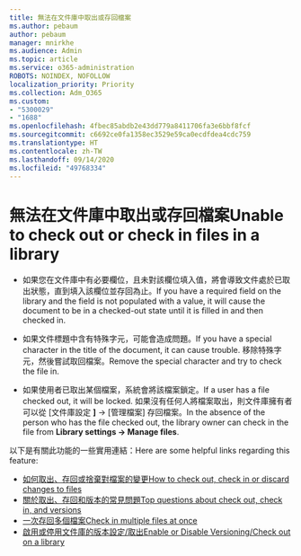 ```yaml
---
title: 無法在文件庫中取出或存回檔案
ms.author: pebaum
author: pebaum
manager: mnirkhe
ms.audience: Admin
ms.topic: article
ms.service: o365-administration
ROBOTS: NOINDEX, NOFOLLOW
localization_priority: Priority
ms.collection: Adm_O365
ms.custom:
- "5300029"
- "1688"
ms.openlocfilehash: 4fbec85abdb2e43dd779a8411706fa3e6bbf8fcf
ms.sourcegitcommit: c6692ce0fa1358ec3529e59ca0ecdfdea4cdc759
ms.translationtype: HT
ms.contentlocale: zh-TW
ms.lasthandoff: 09/14/2020
ms.locfileid: "49768334"
---
```

# <a name="unable-to-check-out-or-check-in-files-in-a-library"></a><span data-ttu-id="2e4b3-102">無法在文件庫中取出或存回檔案</span><span class="sxs-lookup"><span data-stu-id="2e4b3-102">Unable to check out or check in files in a library</span></span>

- <span data-ttu-id="2e4b3-103">如果您在文件庫中有必要欄位，且未對該欄位填入值，將會導致文件處於已取出狀態，直到填入該欄位並存回為止。</span><span class="sxs-lookup"><span data-stu-id="2e4b3-103">If you have a required field on the library and the field is not populated with a value, it will cause the document to be in a checked-out state until it is filled in and then checked in.</span></span>

- <span data-ttu-id="2e4b3-104">如果文件標題中含有特殊字元，可能會造成問題。</span><span class="sxs-lookup"><span data-stu-id="2e4b3-104">If you have a special character in the title of the document, it can cause trouble.</span></span> <span data-ttu-id="2e4b3-105">移除特殊字元，然後嘗試取回檔案。</span><span class="sxs-lookup"><span data-stu-id="2e4b3-105">Remove the special character and try to check the file in.</span></span>

- <span data-ttu-id="2e4b3-106">如果使用者已取出某個檔案，系統會將該檔案鎖定。</span><span class="sxs-lookup"><span data-stu-id="2e4b3-106">If a user has a file checked out, it will be locked.</span></span>  <span data-ttu-id="2e4b3-107">如果沒有任何人將檔案取出，則文件庫擁有者可以從 [文件庫設定 **]** -> [管理檔案] 存回檔案。</span><span class="sxs-lookup"><span data-stu-id="2e4b3-107">In the absence of the person who has the file checked out, the library owner can check in the file from **Library settings -> Manage files**.</span></span>

<span data-ttu-id="2e4b3-108">以下是有關此功能的一些實用連結：</span><span class="sxs-lookup"><span data-stu-id="2e4b3-108">Here are some helpful links regarding this feature:</span></span>

- [<span data-ttu-id="2e4b3-109">如何取出、存回或捨棄對檔案的變更</span><span class="sxs-lookup"><span data-stu-id="2e4b3-109">How to check out, check in or discard changes to files</span></span>](https://support.office.com/article/check-out-check-in-or-discard-changes-to-files-in-a-library-7e2c12a9-a874-4393-9511-1378a700f6de)
- [<span data-ttu-id="2e4b3-110">關於取出、存回和版本的常見問題</span><span class="sxs-lookup"><span data-stu-id="2e4b3-110">Top questions about check out, check in, and versions</span></span>](https://support.office.com/article/Top-questions-about-check-out-check-in-and-versions-7E941339-E972-4C7A-A79A-80A1FCF84076)
- [<span data-ttu-id="2e4b3-111">一次存回多個檔案</span><span class="sxs-lookup"><span data-stu-id="2e4b3-111">Check in multiple files at once</span></span>](https://support.office.com/article/check-out-check-in-or-discard-changes-to-files-in-a-library-7e2c12a9-a874-4393-9511-1378a700f6de)
- [<span data-ttu-id="2e4b3-112">啟用或停用文件庫的版本設定/取出</span><span class="sxs-lookup"><span data-stu-id="2e4b3-112">Enable or Disable Versioning/Check out on a library</span></span>](https://support.office.com/article/enable-and-configure-versioning-for-a-list-or-library-1555d642-23ee-446a-990a-bcab618c7a37)
